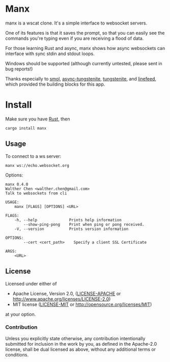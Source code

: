 # Manx

manx is a wscat clone. It's a simple interface to websocket servers.

One of its features is that it saves the prompt, so that you can easily see the commands you're typing even if you are receiving a flood of data.

For those learning Rust and async, manx shows how async websockets can interface with sync stdin and stdout loops.

Windows should be supported (although currently untested, please sent in bug reports!)

Thanks especially to [smol](https://github.com/stjepang/smol), [async-tungstenite](https://github.com/sdroege/async-tungstenite), [tungstenite](https://github.com/snapview/tungstenite-rs), and [linefeed](https://github.com/murarth/linefeed), which provided the building blocks for this app.

# Install

Make sure you have [Rust](https://rustup.rs), then

```
cargo install manx
```

## Usage
To connect to a ws server:
```
manx ws://echo.websocket.org
```

Options:
```
manx 0.4.0
Walther Chen <walther.chen@gmail.com>
Talk to websockets from cli

USAGE:
    manx [FLAGS] [OPTIONS] <URL>

FLAGS:
    -h, --help              Prints help information
        --show-ping-pong    Print when ping or pong received.
    -V, --version           Prints version information

OPTIONS:
        --cert <cert_path>    Specify a client SSL Certificate

ARGS:
    <URL>
```

## License

Licensed under either of

* Apache License, Version 2.0, ([LICENSE-APACHE](LICENSE-APACHE) or http://www.apache.org/licenses/LICENSE-2.0)
* MIT license ([LICENSE-MIT](LICENSE-MIT) or http://opensource.org/licenses/MIT)

at your option.

### Contribution

Unless you explicitly state otherwise, any contribution intentionally submitted for inclusion in the work by you, as defined in the Apache-2.0 license, shall be dual licensed as above, without any additional terms or conditions.

